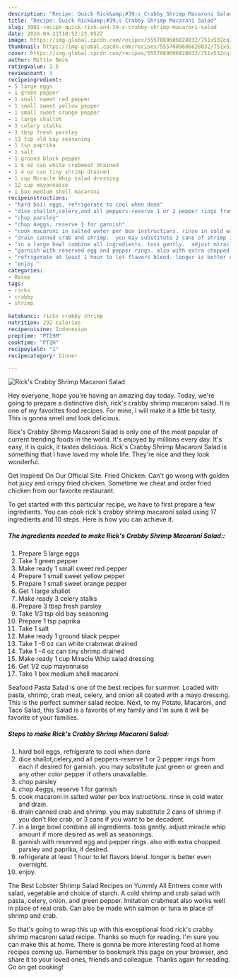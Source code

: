 ```yaml
---
description: "Recipe: Quick Rick&amp;#39;s Crabby Shrimp Macaroni Salad"
title: "Recipe: Quick Rick&amp;#39;s Crabby Shrimp Macaroni Salad"
slug: 3901-recipe-quick-rick-and-39-s-crabby-shrimp-macaroni-salad
date: 2020-04-21T10:52:23.052Z
image: https://img-global.cpcdn.com/recipes/5557089606828032/751x532cq70/ricks-crabby-shrimp-macaroni-salad-recipe-main-photo.jpg
thumbnail: https://img-global.cpcdn.com/recipes/5557089606828032/751x532cq70/ricks-crabby-shrimp-macaroni-salad-recipe-main-photo.jpg
cover: https://img-global.cpcdn.com/recipes/5557089606828032/751x532cq70/ricks-crabby-shrimp-macaroni-salad-recipe-main-photo.jpg
author: Mittie Beck
ratingvalue: 3.6
reviewcount: 3
recipeingredient:
- 5 large eggs
- 1 green pepper
- 1 small sweet red pepper
- 1 small sweet yellow pepper
- 1 small sweet orange pepper
- 1 large shallot
- 3 celery stalks
- 3 tbsp fresh parsley
- 13 tsp old bay seasoning
- 1 tsp paprika
- 1 salt
- 1 ground black pepper
- 1 6 oz can white crabmeat drained
- 1 4 oz can tiny shrimp drained
- 1 cup Miracle Whip salad dressing
- 12 cup mayonnaise
- 1 box medium shell macaroni
recipeinstructions:
- "hard boil eggs, refrigerate to cool when done"
- "dice shallot,celery,and all peppers-reserve 1 or 2 pepper rings from each if desired for garnish.  you may substitute just green or green and any other color pepper if others unavailable."
- "chop parsley"
- "chop 4eggs, reserve 1 for garnish"
- "cook macaroni in salted water per box instructions. rinse in cold water and drain."
- "drain canned crab and shrimp.  you may substitute 2 cans of shrimp if you don&#39;t like crab, or 3 cans if you want to be decadent."
- "in a large bowl combine all ingredients. toss gently.  adjust miracle whip amount if more desired as well as seasonings."
- "garnish with reserved egg and pepper rings. also with extra chopped parsley and paprika, if desired."
- "refrigerate at least 1 hour to let flavors blend. longer is better even overnight."
- "enjoy."
categories:
- Resep
tags:
- ricks
- crabby
- shrimp

katakunci: ricks crabby shrimp
nutrition: 292 calories
recipecuisine: Indonesian
preptime: "PT19M"
cooktime: "PT1H"
recipeyield: "1"
recipecategory: Dinner

---
```



![Rick&#39;s Crabby Shrimp Macaroni Salad](https://img-global.cpcdn.com/recipes/5557089606828032/751x532cq70/ricks-crabby-shrimp-macaroni-salad-recipe-main-photo.jpg)

Hey everyone, hope you're having an amazing day today. Today, we're going to prepare a distinctive dish, rick&#39;s crabby shrimp macaroni salad. It is one of my favorites food recipes. For mine, I will make it a little bit tasty. This is gonna smell and look delicious.

Rick&#39;s Crabby Shrimp Macaroni Salad is only one of the most popular of current trending foods in the world. It's enjoyed by millions every day. It's easy, it is quick, it tastes delicious. Rick&#39;s Crabby Shrimp Macaroni Salad is something that I have loved my whole life. They're nice and they look wonderful.

Get Inspired On Our Official Site. Fried Chicken: Can&#39;t go wrong with golden hot juicy and crispy fried chicken. Sometime we cheat and order fried chicken from our favorite restaurant.


To get started with this particular recipe, we have to first prepare a few ingredients. You can cook rick&#39;s crabby shrimp macaroni salad using 17 ingredients and 10 steps. Here is how you can achieve it.

##### The ingredients needed to make Rick&#39;s Crabby Shrimp Macaroni Salad::

1. Prepare 5 large eggs
1. Take 1 green pepper
1. Make ready 1 small sweet red pepper
1. Prepare 1 small sweet yellow pepper
1. Prepare 1 small sweet orange pepper
1. Get 1 large shallot
1. Make ready 3 celery stalks
1. Prepare 3 tbsp fresh parsley
1. Take 1/3 tsp old bay seasoning
1. Prepare 1 tsp paprika
1. Take 1 salt
1. Make ready 1 ground black pepper
1. Take 1 -6 oz can white crabmeat drained
1. Take 1 -4 oz can tiny shrimp drained
1. Make ready 1 cup Miracle Whip salad dressing
1. Get 1/2 cup mayonnaise
1. Take 1 box medium shell macaroni


Seafood Pasta Salad is one of the best recipes for summer. Loaded with pasta, shrimp, crab meat, celery, and onion all coated with a mayo dressing. This is the perfect summer salad recipe. Next, to my Potato, Macaroni, and Taco Salad, this Salad is a favorite of my family and I&#39;m sure it will be favorite of your families. 

##### Steps to make Rick&#39;s Crabby Shrimp Macaroni Salad:

1. hard boil eggs, refrigerate to cool when done
1. dice shallot,celery,and all peppers-reserve 1 or 2 pepper rings from each if desired for garnish.  you may substitute just green or green and any other color pepper if others unavailable.
1. chop parsley
1. chop 4eggs, reserve 1 for garnish
1. cook macaroni in salted water per box instructions. rinse in cold water and drain.
1. drain canned crab and shrimp.  you may substitute 2 cans of shrimp if you don&#39;t like crab, or 3 cans if you want to be decadent.
1. in a large bowl combine all ingredients. toss gently.  adjust miracle whip amount if more desired as well as seasonings.
1. garnish with reserved egg and pepper rings. also with extra chopped parsley and paprika, if desired.
1. refrigerate at least 1 hour to let flavors blend. longer is better even overnight.
1. enjoy.


The Best Lobster Shrimp Salad Recipes on Yummly All Entrees come with salad, vegetable and choice of starch. A cold shrimp and crab salad with pasta, celery, onion, and green pepper. Imitation crabmeat also works well in place of real crab. Can also be made with salmon or tuna in place of shrimp and crab. 

So that's going to wrap this up with this exceptional food rick&#39;s crabby shrimp macaroni salad recipe. Thanks so much for reading. I'm sure you can make this at home. There is gonna be more interesting food at home recipes coming up. Remember to bookmark this page on your browser, and share it to your loved ones, friends and colleague. Thanks again for reading. Go on get cooking!
